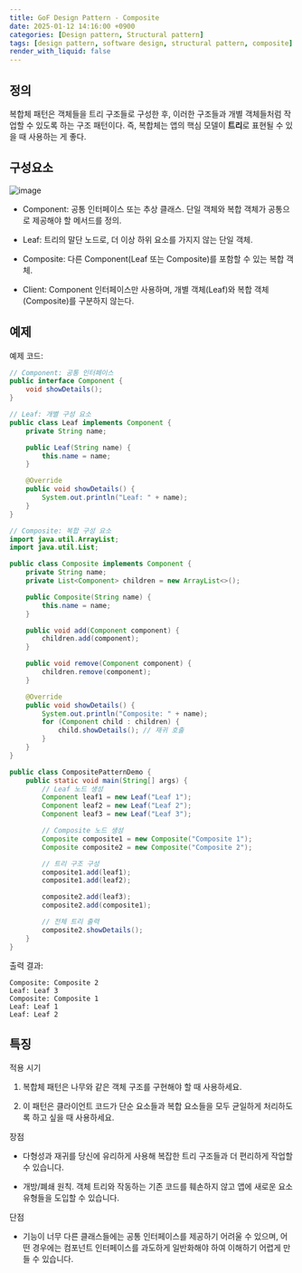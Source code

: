 ```yaml
---
title: GoF Design Pattern - Composite
date: 2025-01-12 14:16:00 +0900
categories: [Design pattern, Structural pattern]
tags: [design pattern, software design, structural pattern, composite]
render_with_liquid: false
---
```


## 정의

복합체 패턴은 객체들을 트리 구조들로 구성한 후, 이러한 구조들과 개별 객체들처럼 작업할 수 있도록 하는 구조 패턴이다.
즉, 복합체는 앱의 핵심 모델이 **트리**로 표현될 수 있을 때 사용하는 게 좋다.

## 구성요소

![image](https://refactoring.guru/images/patterns/diagrams/composite/structure-ko-2x.png)

+ Component: 공통 인터페이스 또는 추상 클래스. 단일 객체와 복합 객체가 공통으로 제공해야 할 메서드를 정의.

+ Leaf: 트리의 말단 노드로, 더 이상 하위 요소를 가지지 않는 단일 객체.

+ Composite: 다른 Component(Leaf 또는 Composite)를 포함할 수 있는 복합 객체.

+ Client: Component 인터페이스만 사용하며, 개별 객체(Leaf)와 복합 객체(Composite)를 구분하지 않는다.

## 예제

예제 코드:

```java
// Component: 공통 인터페이스
public interface Component {
    void showDetails();
}

// Leaf: 개별 구성 요소
public class Leaf implements Component {
    private String name;

    public Leaf(String name) {
        this.name = name;
    }

    @Override
    public void showDetails() {
        System.out.println("Leaf: " + name);
    }
}

// Composite: 복합 구성 요소
import java.util.ArrayList;
import java.util.List;

public class Composite implements Component {
    private String name;
    private List<Component> children = new ArrayList<>();

    public Composite(String name) {
        this.name = name;
    }

    public void add(Component component) {
        children.add(component);
    }

    public void remove(Component component) {
        children.remove(component);
    }

    @Override
    public void showDetails() {
        System.out.println("Composite: " + name);
        for (Component child : children) {
            child.showDetails(); // 재귀 호출
        }
    }
}

public class CompositePatternDemo {
    public static void main(String[] args) {
        // Leaf 노드 생성
        Component leaf1 = new Leaf("Leaf 1");
        Component leaf2 = new Leaf("Leaf 2");
        Component leaf3 = new Leaf("Leaf 3");

        // Composite 노드 생성
        Composite composite1 = new Composite("Composite 1");
        Composite composite2 = new Composite("Composite 2");

        // 트리 구조 구성
        composite1.add(leaf1);
        composite1.add(leaf2);

        composite2.add(leaf3);
        composite2.add(composite1);

        // 전체 트리 출력
        composite2.showDetails();
    }
}
```

출력 결과:

```text
Composite: Composite 2
Leaf: Leaf 3
Composite: Composite 1
Leaf: Leaf 1
Leaf: Leaf 2
```

## 특징

적용 시기

1. 복합체 패턴은 나무와 같은 객체 구조를 구현해야 할 때 사용하세요.

2. 이 패턴은 클라이언트 코드가 단순 요소들과 복합 요소들을 모두 균일하게 처리하도록 하고 싶을 때 사용하세요.

장점

+ 다형성과 재귀를 당신에 유리하게 사용해 복잡한 트리 구조들과 더 편리하게 작업할 수 있습니다.

+ 개방/폐쇄 원칙. 객체 트리와 작동하는 기존 코드를 훼손하지 않고 앱에 새로운 요소 유형들을 도입할 수 있습니다.

단점

+ 기능이 너무 다른 클래스들에는 공통 인터페이스를 제공하기 어려울 수 있으며, 어떤 경우에는 컴포넌트 인터페이스를 과도하게 일반화해야 하여 이해하기 어렵게 만들 수 있습니다.